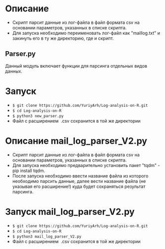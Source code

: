 # Описание 
- Скрипт парсит данные из лог-файла в файл формата csv на основании параметров, указанных в списке скрипта.
- Для запуска необходимо переименовать лог-файл как "maillog.txt" и закинуть его в ту же директорию, где и скрипт.

## Parser.py
Данный модуль включает функции для парсинга отдельных видов данных.


# Запуск
- `$ git clone https://github.com/YuriyArh/Log-analysis-on-R.git`
- `$ cd Log-analysis-on-R`
- `$ python3 new_parser.py`
- Файл с расширением  .csv сохранится в той же директории


# Описание mail_log_parser_V2.py
- Скрипт парсит данные из лог-файла в файл формата csv на основании параметров, указанных в списке скрипта.
- Для запуска необходимо предварительно установить пакет "tqdm" - pip install tqdm.
- После запуска необходимо ввести название файла из которого необходимо парсить данные, далее вести название файла (не указывая его расширение!) куда будет сохраняться результат парсинга.


# Запуск mail_log_parser_V2.py
- `$ git clone https://github.com/YuriyArh/Log-analysis-on-R.git`
- `$ cd Log-analysis-on-R`
- `$ python3 mail_log_parser_V2.py`
- Файл с расширением  .csv сохранится в той же директории
